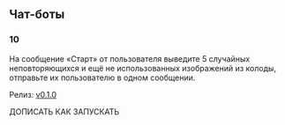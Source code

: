 ## Чат-боты

### 10
На сообщение «Старт» от пользователя выведите 5 случайных неповторяющихся и ещё не использованных изображений из колоды, отправьте их пользователю в одном сообщении.

Релиз: [v0.1.0]()

ДОПИСАТЬ КАК ЗАПУСКАТЬ